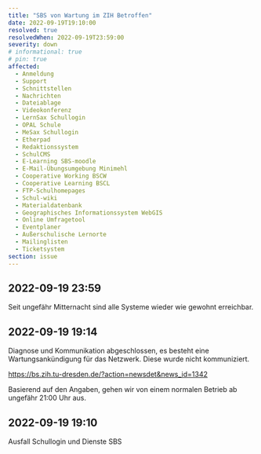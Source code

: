 ```yaml
---
title: "SBS von Wartung im ZIH Betroffen"
date: 2022-09-19T19:10:00
resolved: true
resolvedWhen: 2022-09-19T23:59:00
severity: down
# informational: true
# pin: true 
affected:
  - Anmeldung
  - Support
  - Schnittstellen
  - Nachrichten
  - Dateiablage
  - Videokonferenz
  - LernSax Schullogin
  - OPAL Schule
  - MeSax Schullogin
  - Etherpad
  - Redaktionssystem
  - SchulCMS
  - E-Learning SBS-moodle
  - E-Mail-Übungsumgebung Minimehl
  - Cooperative Working BSCW
  - Cooperative Learning BSCL
  - FTP-Schulhomepages
  - Schul-wiki
  - Materialdatenbank
  - Geographisches Informationssystem WebGIS
  - Online Umfragetool
  - Eventplaner
  - Außerschulische Lernorte
  - Mailinglisten
  - Ticketsystem
section: issue
---
```


## 2022-09-19 23:59

Seit ungefähr Mitternacht sind alle Systeme wieder wie gewohnt erreichbar.

## 2022-09-19 19:14

Diagnose und Kommunikation abgeschlossen, es besteht eine Wartungsankündigung für das Netzwerk.
Diese wurde nicht kommuniziert.

https://bs.zih.tu-dresden.de/?action=newsdet&news_id=1342

Basierend auf den Angaben, gehen wir von einem normalen Betrieb ab ungefähr 21:00 Uhr aus.

## 2022-09-19 19:10

Ausfall Schullogin und Dienste SBS